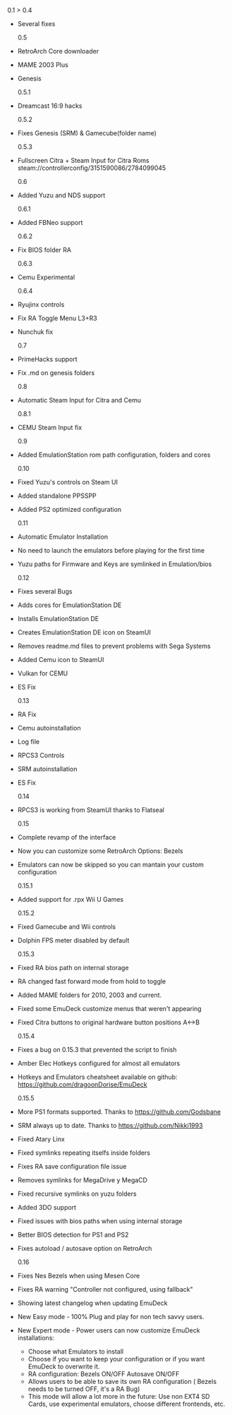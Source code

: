 0.1 > 0.4

- Several fixes

  0.5

- RetroArch Core downloader
- MAME 2003 Plus
- Genesis

  0.5.1

- Dreamcast 16:9 hacks

  0.5.2

- Fixes Genesis (SRM) & Gamecube(folder name)

  0.5.3

- Fullscreen Citra + Steam Input for Citra Roms
  steam://controllerconfig/3151590086/2784099045

  0.6

- Added Yuzu and NDS support

  0.6.1

- Added FBNeo support

  0.6.2

- Fix BIOS folder RA

  0.6.3

- Cemu Experimental

  0.6.4

- Ryujinx controls
- Fix RA Toggle Menu L3+R3
- Nunchuk fix

  0.7

- PrimeHacks support
- Fix .md on genesis folders

  0.8

- Automatic Steam Input for Citra and Cemu

  0.8.1

- CEMU Steam Input fix

  0.9

- Added EmulationStation rom path configuration, folders and cores

  0.10

- Fixed Yuzu's controls on Steam UI
- Added standalone PPSSPP
- Added PS2 optimized configuration

  0.11

- Automatic Emulator Installation
- No need to launch the emulators before playing for the first time
- Yuzu paths for Firmware and Keys are symlinked in Emulation/bios

  0.12

- Fixes several Bugs
- Adds cores for EmulationStation DE
- Installs EmulationStation DE
- Creates EmulationStation DE icon on SteamUI
- Removes readme.md files to prevent problems with Sega Systems
- Added Cemu icon to SteamUI
- Vulkan for CEMU
- ES Fix

  0.13

- RA Fix
- Cemu autoinstallation
- Log file
- RPCS3 Controls
- SRM autoinstallation
- ES Fix

  0.14

- RPCS3 is working from SteamUI thanks to Flatseal

  0.15

- Complete revamp of the interface
- Now you can customize some RetroArch Options: Bezels
- Emulators can now be skipped so you can mantain your custom configuration

  0.15.1

- Added support for .rpx Wii U Games

  0.15.2

- Fixed Gamecube and Wii controls
- Dolphin FPS meter disabled by default

  0.15.3

- Fixed RA bios path on internal storage
- RA changed fast forward mode from hold to toggle
- Added MAME folders for 2010, 2003 and current.
- Fixed some EmuDeck customize menus that weren't appearing
- Fixed Citra buttons to original hardware button positions A<->B

  0.15.4

- Fixes a bug on 0.15.3 that prevented the script to finish
- Amber Elec Hotkeys configured for almost all emulators
- Hotkeys and Emulators cheatsheet available on github: https://github.com/dragoonDorise/EmuDeck

  0.15.5

- More PS1 formats supported. Thanks to https://github.com/Godsbane
- SRM always up to date. Thanks to https://github.com/Nikki1993
- Fixed Atary Linx
- Fixed symlinks repeating itselfs inside folders
- Fixes RA save configuration file issue
- Removes symlinks for MegaDrive y MegaCD
- Fixed recursive symlinks on yuzu folders
- Added 3DO support
- Fixed issues with bios paths when using internal storage
- Better BIOS detection for PS1 and PS2
- Fixes autoload / autosave option on RetroArch

  0.16

- Fixes Nes Bezels when using Mesen Core
- Fixes RA warning "Controller not configured, using fallback"
- Showing latest changelog when updating EmuDeck
- New Easy mode - 100% Plug and play for non tech savvy users.
- New Expert mode - Power users can now customize EmuDeck installations:
  - Choose what Emulators to install
  - Choose if you want to keep your configuration or if you want EmuDeck to overwrite it.
  - RA configuration: Bezels ON/OFF Autosave ON/OFF
  - Allows users to be able to save its own RA configuration ( Bezels needs to be turned OFF, it's a RA Bug)
  - This mode will allow a lot more in the future: Use non EXT4 SD Cards, use experimental emulators, choose different frontends, etc.

